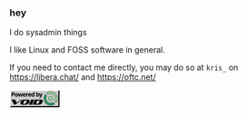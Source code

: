 ### hey

I do sysadmin things

I like Linux and FOSS software in general.

If you need to contact me directly, you may do so at ``kris_`` on https://libera.chat/ and https://oftc.net/

[![powered by void linux](/button.gif)](https://voidlinux.org)
